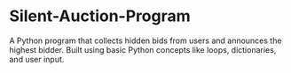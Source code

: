 # Silent-Auction-Program
A Python program that collects hidden bids from users and announces the highest bidder. Built using basic Python concepts like loops, dictionaries, and user input.
